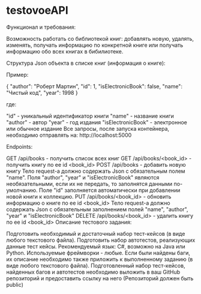 ﻿# testovoeAPI
Функционал и требования:

Возможность работать со библиотекой книг: добавлять новую, удалять, изменять, получать информацию по конкретной книге или получать информацию обо всех книгах в бибилиотеке.

Структура Json объекта в списке книг (информация о книге):

Пример:

{ "author": "Роберт Мартин", "id": 1, "isElectronicBook": false, "name": "Чистый код", "year": 1998 }

где:

"id" - уникальный идентификатор книги
"name" - название книги
"author" - автор
"year" - год издания
"isElectronicBook" - электронное или обычное издание
Все запросы, после запуска контейнера, необходимо отправлять на: http://localhost:5000

Endpoints:

GET /api/books - получить список всех книг
GET /api/books/<book_id> - получить книгу по ее id <book_id>
POST /api/books - добавить новую книгу Тело request-а должно содержать Json с обязательным полем "name". Поля "author", "year" и "isElectronicBook" являются необязательными, если их не передать, то заполнятся данными по-умолчанию. Поле "id" заполняется автоматически при добавлении новой книги к коллекцию.
PUT /api/books/<book_id> - обновить информацию о книге по ее id <book_id> Тело request-а должно содержать Json с обязательным заполнением полей "name", "author", "year" и "isElectronicBook"
DELETE /api/books/<book_id> - удалить книгу по ее id <book_id>
Описание тестового задания:

Подготовить необходимый и достаточный набор тест-кейсов (в виде любого текстового файла).
Подготовить набор автотестов, реализующих данные тест кейсы. Рекомендуемый язык: С#, возможно на Java или Python. Используемые фреймворки - любые.
Если были найдены баги, их описание необходимо также приложить к выполненному заданию (в виде любого текстового файла).
Подготовленный набор тест-кейсов, найденных багов и автотестов необходимо выложить в ваш GitHub репозиторий и предоставить ссылку на него (Репозиторий должен быть public)
